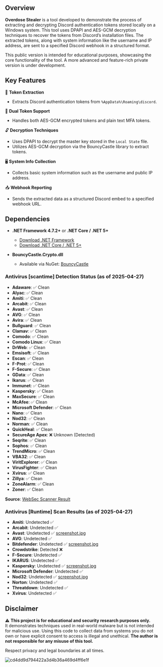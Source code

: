 ## Overview

**Overdose Stealer** is a tool developed to demonstrate the process of extracting and decrypting Discord authentication tokens stored locally on a Windows system. This tool uses DPAPI and AES-GCM decryption techniques to recover the tokens from Discord’s installation files. The extracted tokens, along with system information like the username and IP address, are sent to a specified Discord webhook in a structured format.

This public version is intended for educational purposes, showcasing the core functionality of the tool. A more advanced and feature-rich private version is under development.

## Key Features

🔑 **Token Extraction**  
   - Extracts Discord authentication tokens from `%AppData%\Roaming\discord`.

🔐 **Dual Token Support**  
   - Handles both AES-GCM encrypted tokens and plain text MFA tokens.

🔓 **Decryption Techniques**  
   - Uses DPAPI to decrypt the master key stored in the `Local State` file.
   - Utilizes AES-GCM decryption via the BouncyCastle library to extract tokens.

🖥️ **System Info Collection**  
   - Collects basic system information such as the username and public IP address.

📤 **Webhook Reporting**  
   - Sends the extracted data as a structured Discord embed to a specified webhook URL.

## Dependencies

- **.NET Framework 4.7.2+** or **.NET Core / .NET 5+**  
  - [Download .NET Framework](https://dotnet.microsoft.com/download)
  - [Download .NET Core / .NET 5+](https://dotnet.microsoft.com/download)
  
- **BouncyCastle.Crypto.dll**  
  - Available via NuGet: [BouncyCastle](https://www.nuget.org/packages/BouncyCastle/)

### Antivirus [scantime] Detection Status (as of 2025-04-27)
- **Adaware**: ✅ Clean
- **Alyac**: ✅ Clean
- **Amiti**: ✅ Clean
- **Arcabit**: ✅ Clean
- **Avast**: ✅ Clean
- **AVG**: ✅ Clean
- **Avira**: ✅ Clean
- **Bullguard**: ✅ Clean
- **Clamav**: ✅ Clean
- **Comodo**: ✅ Clean
- **Comodo Linux**: ✅ Clean
- **DrWeb**: ✅ Clean
- **Emsisoft**: ✅ Clean
- **Escan**: ✅ Clean
- **F-Prot**: ✅ Clean
- **F-Secure**: ✅ Clean
- **GData**: ✅ Clean
- **Ikarus**: ✅ Clean
- **Immunet**: ✅ Clean
- **Kaspersky**: ✅ Clean
- **MaxSecure**: ✅ Clean
- **McAfee**: ✅ Clean
- **Microsoft Defender**: ✅ Clean
- **Nano**: ✅ Clean
- **Nod32**: ✅ Clean
- **Norman**: ✅ Clean
- **QuickHeal**: ✅ Clean
- **SecureAge Apex**: ❌ Unknown (Detected)
- **Seqrite**: ✅ Clean
- **Sophos**: ✅ Clean
- **TrendMicro**: ✅ Clean
- **VBA32**: ✅ Clean
- **ViritExplorer**: ✅ Clean
- **VirusFighter**: ✅ Clean
- **Xvirus**: ✅ Clean
- **Zillya**: ✅ Clean
- **ZoneAlarm**: ✅ Clean
- **Zoner**: ✅ Clean

**Source**: [WebSec Scanner Result](https://websec.net/scanner/result/9fb3481f-fc26-473c-815b-cb0a3cb3bcfa)

### Antivirus [Runtime] Scan Results (as of 2025-04-27)

- **Amiti**: Undetected ✅
- **Arcabit**: Undetected ✅
- **Avast**: Undetected ✅ [screenshot.jpg](https://github.com/user-attachments/assets/ed7f6a5b-7520-45ff-8e87-abd26892de36)
- **AVG**: Undetected ✅
- **Bitdefender**: Undetected ✅ [screenshot.jpg](https://github.com/user-attachments/assets/f96eb16f-e212-41a0-83ef-e43ffd1683b7)
- **Crowdstrike**: Detected ❌
- **F-Secure**: Undetected ✅
- **IKARUS**: Undetected ✅
- **Kaspersky**: Undetected ✅ [screenshot.jpg](https://github.com/user-attachments/assets/e7ccd412-b09d-4184-8ea3-15e0d3bc0c5c)
- **Microsoft Defender**: Undetected ✅
- **Nod32**: Undetected ✅ [screenshot.jpg](https://github.com/user-attachments/assets/9538a0bd-d636-42b7-b209-d8476e604696)
- **Norton**: Undetected ✅
- **Threatdown**: Undetected ✅
- **Xvirus**: Undetected ✅

## Disclaimer

⚠️ **This project is for educational and security research purposes only.**  
It demonstrates techniques used in real-world malware but is not intended for malicious use. Using this code to collect data from systems you do not own or have explicit consent to access is illegal and unethical. **The author is not responsible for any misuse of this tool.**

Respect privacy and legal boundaries at all times.

![cd4dd9d794422a3d4b36a469d4ff6e1f](https://github.com/user-attachments/assets/69012334-6bf0-4865-a519-27ef0b26d0a2)

